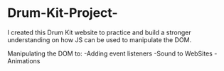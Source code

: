 # Drum-Kit-Project-
I created this Drum Kit website to practice and build a stronger understanding on how JS can be used to manipulate the DOM. 

Manipulating the DOM to:
-Adding event listeners
-Sound to WebSites 
-Animations
